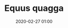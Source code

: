 ---
layout: animal
title: "Equus quagga"
name: "Plains Zebra"
taxonid: 41013
iucn: "Near Threatened"
class: "Mammals"
date: 2020-02-27 01:00
published: true
location: Melbourne Zoo, Victoria, Australia
categories: animals
images: 1
thumb: 1
permalink: "/animal/:title/"
tags:
- zebra
---